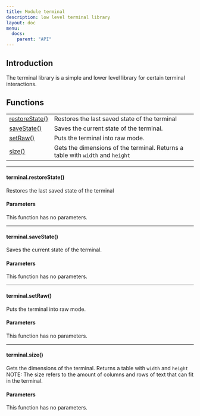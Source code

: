 ```yaml
---
title: Module terminal
description: low level terminal library
layout: doc
menu:
  docs:
    parent: "API"
---
```


## Introduction
The terminal library is a simple and lower level library for certain terminal interactions.

## Functions
|||
|----|----|
|<a href="#restoreState">restoreState()</a>|Restores the last saved state of the terminal|
|<a href="#saveState">saveState()</a>|Saves the current state of the terminal.|
|<a href="#setRaw">setRaw()</a>|Puts the terminal into raw mode.|
|<a href="#size">size()</a>|Gets the dimensions of the terminal. Returns a table with `width` and `height`|

<hr><div id='restoreState'>
<h4 class='heading'>
terminal.restoreState()
<a href="#restoreState" class='heading-link'>
	<i class="fas fa-paperclip"></i>
</a>
</h4>

Restores the last saved state of the terminal  
#### Parameters
This function has no parameters.  
</div>

<hr><div id='saveState'>
<h4 class='heading'>
terminal.saveState()
<a href="#saveState" class='heading-link'>
	<i class="fas fa-paperclip"></i>
</a>
</h4>

Saves the current state of the terminal.  
#### Parameters
This function has no parameters.  
</div>

<hr><div id='setRaw'>
<h4 class='heading'>
terminal.setRaw()
<a href="#setRaw" class='heading-link'>
	<i class="fas fa-paperclip"></i>
</a>
</h4>

Puts the terminal into raw mode.  
#### Parameters
This function has no parameters.  
</div>

<hr><div id='size'>
<h4 class='heading'>
terminal.size()
<a href="#size" class='heading-link'>
	<i class="fas fa-paperclip"></i>
</a>
</h4>

Gets the dimensions of the terminal. Returns a table with `width` and `height`  
NOTE: The size refers to the amount of columns and rows of text that can fit in the terminal.  
#### Parameters
This function has no parameters.  
</div>

